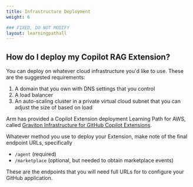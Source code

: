 ```yaml
---
title: Infrastructure Deployment
weight: 6

### FIXED, DO NOT MODIFY
layout: learningpathall
---
```


## How do I deploy my Copilot RAG Extension?

You can deploy on whatever cloud infrastructure you'd like to use. These are the suggested requirements:

1. A domain that you own with DNS settings that you control
2. A load balancer
3. An auto-scaling cluster in a private virtual cloud subnet that you can adjust the size of based on load

Arm has provided a Copilot Extension deployment Learning Path for AWS, called [Graviton Infrastructure for GitHub Copilot Extensions](../../copilot-extension-deployment/).

Whatever method you use to deploy your Extension, make note of the final endpoint URLs, specifically

* `/agent` (required)
* `/marketplace` (optional, but needed to obtain marketplace events)

These are the endpoints that you will need full URLs for to configure your GitHub application.

